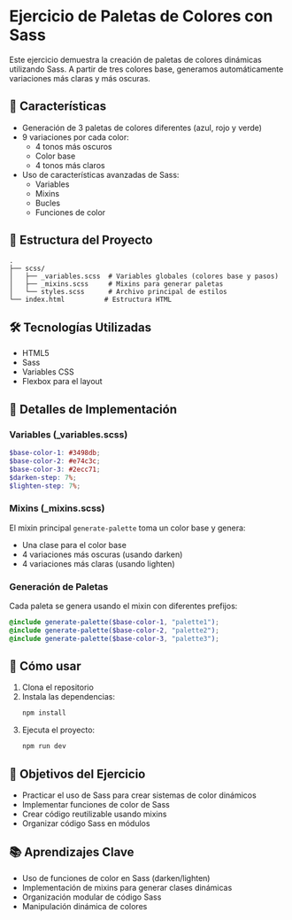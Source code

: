 # Ejercicio de Paletas de Colores con Sass

Este ejercicio demuestra la creación de paletas de colores dinámicas utilizando Sass. A partir de tres colores base, generamos automáticamente variaciones más claras y más oscuras.

## 🎨 Características

- Generación de 3 paletas de colores diferentes (azul, rojo y verde)
- 9 variaciones por cada color:
  - 4 tonos más oscuros
  - Color base
  - 4 tonos más claros
- Uso de características avanzadas de Sass:
  - Variables
  - Mixins
  - Bucles
  - Funciones de color

## 📁 Estructura del Proyecto

```
.
├── scss/
│   ├── _variables.scss  # Variables globales (colores base y pasos)
│   ├── _mixins.scss     # Mixins para generar paletas
│   └── styles.scss      # Archivo principal de estilos
└── index.html          # Estructura HTML
```

## 🛠️ Tecnologías Utilizadas

- HTML5
- Sass
- Variables CSS
- Flexbox para el layout

## 📝 Detalles de Implementación

### Variables (\_variables.scss)

```scss
$base-color-1: #3498db;
$base-color-2: #e74c3c;
$base-color-3: #2ecc71;
$darken-step: 7%;
$lighten-step: 7%;
```

### Mixins (\_mixins.scss)

El mixin principal `generate-palette` toma un color base y genera:

- Una clase para el color base
- 4 variaciones más oscuras (usando darken)
- 4 variaciones más claras (usando lighten)

### Generación de Paletas

Cada paleta se genera usando el mixin con diferentes prefijos:

```scss
@include generate-palette($base-color-1, "palette1");
@include generate-palette($base-color-2, "palette2");
@include generate-palette($base-color-3, "palette3");
```

## 🚀 Cómo usar

1. Clona el repositorio
2. Instala las dependencias:
   ```bash
   npm install
   ```
3. Ejecuta el proyecto:
   ```bash
   npm run dev
   ```

## 🎯 Objetivos del Ejercicio

- Practicar el uso de Sass para crear sistemas de color dinámicos
- Implementar funciones de color de Sass
- Crear código reutilizable usando mixins
- Organizar código Sass en módulos

## 📚 Aprendizajes Clave

- Uso de funciones de color en Sass (darken/lighten)
- Implementación de mixins para generar clases dinámicas
- Organización modular de código Sass
- Manipulación dinámica de colores

